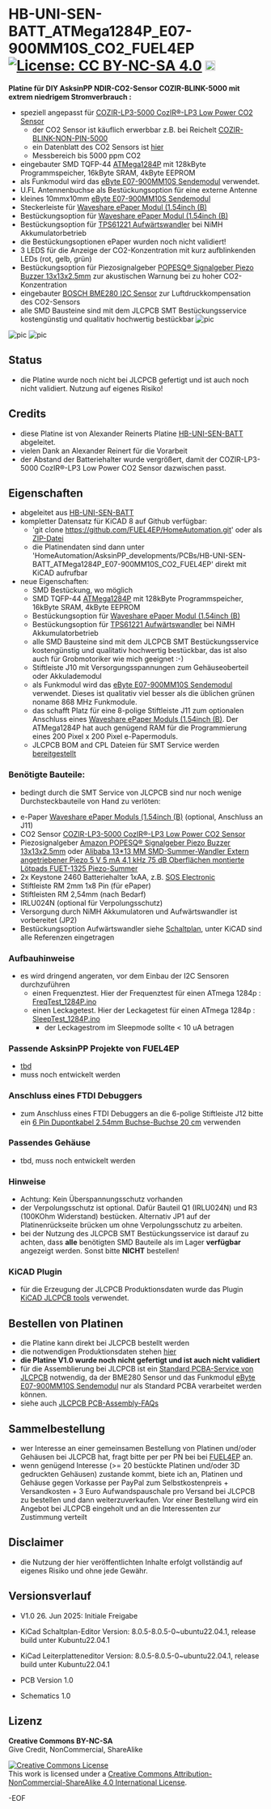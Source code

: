 # HB-UNI-SEN-BATT_ATMega1284P_E07-900MM10S_CO2_FUEL4EP [![License: CC BY-NC-SA 4.0](https://img.shields.io/badge/License-CC%20BY--NC--SA%204.0-lightgrey.svg)](https://creativecommons.org/licenses/by-nc-sa/4.0/) <a href='https://ko-fi.com/FUEL4EP' target='_blank'><img height='20' style='border:0px;height:20px;' src='https://cdn.ko-fi.com/cdn/kofi1.png?v=2' border='0' alt='Buy Me a Coffee at ko-fi.com' /></a>

**Platine für DIY AsksinPP NDIR-CO2-Sensor COZIR-BLINK-5000 mit extrem niedrigem Stromverbrauch :**
- speziell angepasst für [COZIR-LP3-5000 CozIR®-LP3 Low Power CO2 Sensor](https://www.co2meter.com/de-de/collections/1-percent-co2-sensor/products/cozir-lp3-co2-sensor?variant=32074932781174)
	- der CO2 Sensor ist käuflich erwerbbar z.B. bei Reichelt [COZIR-BLINK-NON-PIN-5000](https://www.reichelt.de/de/de/shop/produkt/ultra-low_power_co2_sensor_mit_power-cycling-308788?PROVID=2788&gad_source=1&gad_campaignid=1622074784)
	- ein Datenblatt des CO2 Sensors ist [hier](https://cdn.shopify.com/s/files/1/0019/5952/files/CozIR-LP3_Data_Sheet_Rev_4.6.pdf?v=1695834654)
	- Messbereich bis 5000 ppm CO2
- eingebauter SMD TQFP-44 [ATMega1284P](https://ww1.microchip.com/downloads/en/DeviceDoc/doc8059.pdf) mit 128kByte Programmspeicher, 16kByte SRAM, 4kByte EEPROM
-  als Funkmodul wird das [eByte E07-900MM10S Sendemodul](https://ebyteiot.com/products/ebyte-e07-900MM10Sti-cc1101-wireless-rf-module-868mhz-915mhz-ipex-stamp?_pos=2&_sid=bbf1d47dc&_ss=r) verwendet.
- U.FL Antennenbuchse als Bestückungsoption für eine externe Antenne
- kleines 10mmx10mm [eByte E07-900MM10S Sendemodul](https://ebyteiot.com/products/ebyte-e07-900MM10Sti-cc1101-wireless-rf-module-868mhz-915mhz-ipex-stamp?_pos=2&_sid=bbf1d47dc&_ss=r)
- Steckerleiste für [Waveshare ePaper Modul (1.54inch (B)](https://www.waveshare.com/product/1.54inch-e-paper-module.htm)
- Bestückungsoption für [Waveshare ePaper Modul (1.54inch (B)](https://www.waveshare.com/product/1.54inch-e-paper-module.htm)
- Bestückungsoption für [TPS61221 Aufwärtswandler](https://www.ti.com/lit/ds/symlink/tps61221.pdf?ts=1634546965861&ref_url=https%253A%252F%252Fwww.ti.com%252Fproduct%252FTPS61221) bei NiMH Akkumulatorbetrieb
- die Bestückungsoptionen ePaper wurden noch nicht validiert!
- 3 LEDS für die Anzeige der CO2-Konzentration mit kurz aufblinkenden LEDs (rot, gelb, grün)
- Bestückungsoption für Piezosignalgeber [POPESQ® Signalgeber Piezo Buzzer 13x13x2.5mm](https://www.amazon.de/dp/B0C57D9RQ8) zur akustischen Warnung bei zu hoher CO2-Konzentration
- eingebauter [BOSCH BME280 I2C Sensor](https://www.bosch-sensortec.com/products/environmental-sensors/humidity-sensors-bme280/) zur Luftdruckkompensation des CO2-Sensors
- alle SMD Bausteine sind mit dem JLCPCB SMT Bestückungsservice kostengünstig und qualitativ hochwertig bestückbar
![pic](PNGs/HB-UNI-SEN-BATT_ATMega1284P_E07-900MM10S_CO2_FUEL4EP_top_view.png)

![pic](PNGs/HB-UNI-SEN-BATT_ATMega1284P_E07-900MM10S_CO2_FUEL4EP_PCB_top_3D.png)
![pic](PNGs/HB-UNI-SEN-BATT_ATMega1284P_E07-900MM10S_CO2_FUEL4EP_PCB_top_3D_with_epaper_option.png)

## Status

- die Platine wurde noch nicht bei JLCPCB gefertigt und ist auch noch nicht validiert. Nutzung auf eigenes Risiko!

## Credits

- diese Platine ist von Alexander Reinerts Platine [HB-UNI-SEN-BATT](https://github.com/alexreinert/PCB/tree/master/HB-UNI-SEN-BATT) abgeleitet.
- vielen Dank an Alexander Reinert für die Vorarbeit
- der Abstand der Batteriehalter wurde vergrößert, damit der COZIR-LP3-5000 CozIR®-LP3 Low Power CO2 Sensor dazwischen passt.


## Eigenschaften

- abgeleitet aus [HB-UNI-SEN-BATT](https://github.com/alexreinert/PCB/tree/master/HB-UNI-SEN-BATT)
- kompletter Datensatz für KiCAD 8 auf Github verfügbar:
    + 'git clone https://github.com/FUEL4EP/HomeAutomation.git' oder als [ZIP-Datei](https://github.com/FUEL4EP/HomeAutomation/archive/refs/heads/master.zip)
    + die Platinendaten sind dann unter 'HomeAutomation/AsksinPP_developments/PCBs/HB-UNI-SEN-BATT_ATMega1284P_E07-900MM10S_CO2_FUEL4EP' direkt mit KiCAD aufrufbar
- neue Eigenschaften:
    + SMD Bestückung, wo möglich
    + SMD TQFP-44 [ATMega1284P](https://ww1.microchip.com/downloads/en/DeviceDoc/doc8059.pdf) mit 128kByte Programmspeicher, 16kByte SRAM, 4kByte EEPROM
    + Bestückungsoption für [Waveshare ePaper Modul (1.54inch (B)](https://www.waveshare.com/product/1.54inch-e-paper-module.htm)
    + Bestückungsoption für [TPS61221 Aufwärtswandler](https://www.ti.com/lit/ds/symlink/tps61221.pdf?ts=1634546965861&ref_url=https%253A%252F%252Fwww.ti.com%252Fproduct%252FTPS61221) bei NiMH Akkumulatorbetrieb
    + alle SMD Bausteine sind mit dem JLCPCB SMT Bestückungsservice kostengünstig und qualitativ hochwertig bestückbar, das ist also auch für Grobmotoriker wie mich geeignet :-)
    + Stiftleiste J10 mit Versorgungsspannungen zum Gehäuseoberteil oder Akkulademodul
    + als Funkmodul wird das [eByte E07-900MM10S Sendemodul](https://ebyteiot.com/products/ebyte-e07-900MM10Sti-cc1101-wireless-rf-module-868mhz-915mhz-ipex-stamp?_pos=2&_sid=bbf1d47dc&_ss=r) verwendet. Dieses ist qualitativ viel besser als die üblichen grünen noname 868 MHz Funkmodule.
    + das schafft Platz für eine 8-polige Stiftleiste J11 zum optionalen Anschluss eines [Waveshare ePaper Moduls (1.54inch (B)](https://www.waveshare.com/product/1.54inch-e-paper-module.htm). Der ATMega1284P hat auch genügend RAM für die Programmierung eines 200 Pixel x 200 Pixel e-Papermoduls.
    + JLCPCB BOM and CPL Dateien für SMT Service werden [bereitgestellt](./jlcpcb/production_files)

### Benötigte Bauteile:

- bedingt durch die SMT Service von JLCPCB sind nur noch wenige Durchsteckbauteile von Hand zu verlöten:
* e-Paper [Waveshare ePaper Moduls (1.54inch (B)](https://www.waveshare.com/product/1.54inch-e-paper-module.htm) (optional, Anschluss an J11)
* CO2 Sensor [COZIR-LP3-5000 CozIR®-LP3 Low Power CO2 Sensor](https://www.co2meter.com/de-de/collections/1-percent-co2-sensor/products/cozir-lp3-co2-sensor?variant=32074932781174)
* Piezosignalgeber [Amazon POPESQ® Signalgeber Piezo Buzzer 13x13x2.5mm](https://www.amazon.de/dp/B0C57D9RQ8) oder [Alibaba 13*13 MM SMD-Summer-Wandler Extern angetriebener Piezo 5 V 5 mA 4,1 kHz 75 dB Oberflächen montierte Lötpads FUET-1325 Piezo-Summer](https://www.alibaba.com/product-detail/13-13-MM-SMD-Buzzer-Transducer_62560653672.html)
* 2x Keystone 2460 Batteriehalter 1xAA, z.B. [SOS Electronic](https://www.soselectronic.com/de-de/products/keystone-electronics/keys2460-2460-135729)
* Stiftleiste RM 2mm 1x8 Pin (für ePaper)
* Stiftleisten RM 2,54mm (nach Bedarf)
* IRLU024N (optional für Verpolungsschutz)
* Versorgung durch NiMH Akkumulatoren und Aufwärtswandler ist vorbereitet (JP2)
* Bestückungsoption Aufwärtswandler siehe [Schaltplan](Schematics/HB-UNI-SEN-BATT_ATMega1284P_E07-900MM10S_CO2_FUEL4EP.pdf), unter KiCAD sind alle Referenzen eingetragen


### Aufbauhinweise

- es wird dringend angeraten, vor dem Einbau der I2C Sensoren durchzuführen
    + einen Frequenztest. Hier der Frequenztest für einen ATmega 1284p : [FreqTest_1284P.ino](../Supplements/FreqTest_1284P/FreqTest_1284P.ino)
    + einen Leckagetest. Hier der Leckagetest für einen ATmega 1284p : [SleepTest_1284P.ino](../Supplements/SleepTest_1284P/SleepTest_1284P.ino)
        + der Leckagestrom im Sleepmode sollte < 10 uA betragen

### Passende AsksinPP Projekte von FUEL4EP
   + [tbd](https://github.com/FUEL4EP/HomeAutomation/tree/master/AsksinPP_developments/sketches/tbd)
   + muss noch entwickelt werden

### Anschluss eines FTDI Debuggers

- zum Anschluss eines FTDI Debuggers an die 6-polige Stiftleiste J12 bitte ein [6 Pin Dupontkabel 2.54mm Buchse-Buchse 20 cm](https://www.roboter-bausatz.de/p/6-pin-dupontkabel-2.54mm-buchse-buchse-20-cm) verwenden

### Passendes Gehäuse
* tbd, muss noch entwickelt werden

### Hinweise
* Achtung: Kein Überspannungsschutz vorhanden
* der Verpolungsschutz ist optional. Dafür Bauteil Q1 (IRLU024N) und R3 (100KOhm Widerstand) bestücken. Alternativ JP1 auf der Platinenrückseite brücken um ohne Verpolungsschutz zu arbeiten.
* bei der Nutzung des JLCPCB SMT Bestückungsservice ist darauf zu achten, dass **alle** benötigten SMD Bauteile als im Lager **verfügbar** angezeigt werden. Sonst bitte **NICHT** bestellen!

### KiCAD Plugin
- für die Erzeugung der JLCPCB Produktionsdaten wurde das Plugin [KiCAD JLCPCB tools](https://github.com/bouni/kicad-jlcpcb-tools) verwendet.


## Bestellen von Platinen

- die Platine kann direkt bei JLCPCB bestellt werden
- die notwendigen Produktionsdaten stehen [hier](./jlcpcb/production_files/)
- **die Platine V1.0 wurde noch nicht gefertigt und ist auch nicht validiert**
- für die Assemblierung bei JLCPCB ist ein [Standard PCBA-Service von JLCPCB](https://jlcpcb.com/capabilities/pcb-assembly-capabilities) notwendig, da der BME280 Sensor und das Funkmodul [eByte E07-900MM10S Sendemodul](https://ebyteiot.com/products/ebyte-e07-900MM10Sti-cc1101-wireless-rf-module-868mhz-915mhz-ipex-stamp?_pos=2&_sid=bbf1d47dc&_ss=r) nur als Standard PCBA verarbeitet werden können.
- siehe auch [JLCPCB PCB-Assembly-FAQs](https://jlcpcb.com/help/catalog/212-PCB-Assembly-FAQs)

## Sammelbestellung

- wer Interesse an einer gemeinsamen Bestellung von Platinen und/oder Gehäusen bei JLCPCB hat, fragt bitte per per PN bei bei [FUEL4EP](https://homematic-forum.de/forum/ucp.php?i=pm&mode=compose&u=20685) an.
- wenn genügend Interesse (>= 20 bestückte Platinen und/oder 3D gedruckten Gehäusen) zustande kommt, biete ich an, Platinen  und Gehäuse gegen Vorkasse per PayPal zum Selbstkostenpreis + Versandkosten + 3 Euro Aufwandspauschale pro Versand bei JLCPCB zu bestellen und dann weiterzuverkaufen. Vor einer Bestellung wird ein Angebot bei JLCPCB eingeholt und an die Interessenten zur Zustimmung verteilt


## Disclaimer

-   die Nutzung der hier veröffentlichten Inhalte erfolgt vollständig auf eigenes Risiko und ohne jede Gewähr.

## Versionsverlauf

-    V1.0 	26. Jun 2025: Initiale Freigabe


- 	KiCad Schaltplan-Editor   Version: 8.0.5-8.0.5-0~ubuntu22.04.1, release build unter Kubuntu22.04.1
- 	KiCad Leiterplatteneditor Version: 8.0.5-8.0.5-0~ubuntu22.04.1, release build unter Kubuntu22.04.1
- 	PCB Version 1.0
- 	Schematics  1.0

## Lizenz 

**Creative Commons BY-NC-SA**<br>
Give Credit, NonCommercial, ShareAlike

<a rel="license" href="http://creativecommons.org/licenses/by-nc-sa/4.0/"><img alt="Creative Commons License" style="border-width:0" src="https://i.creativecommons.org/l/by-nc-sa/4.0/88x31.png" /></a><br />This work is licensed under a <a rel="license" href="http://creativecommons.org/licenses/by-nc-sa/4.0/">Creative Commons Attribution-NonCommercial-ShareAlike 4.0 International License</a>.


-EOF
	

